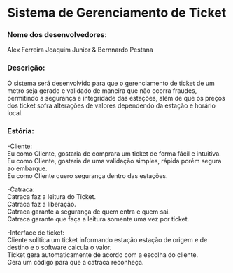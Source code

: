 # Sistema de Gerenciamento de Ticket
### Nome dos desenvolvedores: </br>
Alex Ferreira Joaquim Junior & Bernnardo Pestana </br>
### Descrição: </br>
O sistema será desenvolvido para que o gerenciamento de ticket de um metro seja gerado e validado de maneira que não ocorra fraudes, permitindo a segurança e integridade das estações, além de que os preços dos ticket sofra alterações de valores dependendo da estação e horário local.
### Estória: </br>
-Cliente:</br>
Eu como Cliente, gostaria de comprara um ticket de forma fácil e intuitiva.</br>
Eu como Cliente, gostaria de uma validação simples, rápida porém segura ao embarque.</br>
Eu como Cliente quero segurança dentro das estações.</br>

-Catraca: </br>
Catraca faz a leitura do Ticket.</br>
Catraca faz a liberação.</br>
Catraca garante a segurança de quem entra e quem sai.</br>
Catraca garante que faça a leitura somente uma vez por ticket.</br>

-Interface de ticket:</br>
Cliente solitica um ticket informando estação estação de origem e de destino e o software calcula o valor.</br>
Ticket gera automaticamente de acordo com a escolha do cliente.</br>
Gera um código para que a catraca reconheça.</br>
